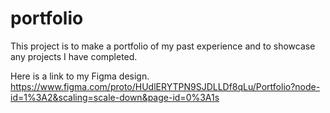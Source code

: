 # portfolio

This project is to make a portfolio of my past experience and to showcase any projects I have completed. 

Here is a link to my Figma design. https://www.figma.com/proto/HUdlERYTPN9SJDLLDf8qLu/Portfolio?node-id=1%3A2&scaling=scale-down&page-id=0%3A1s